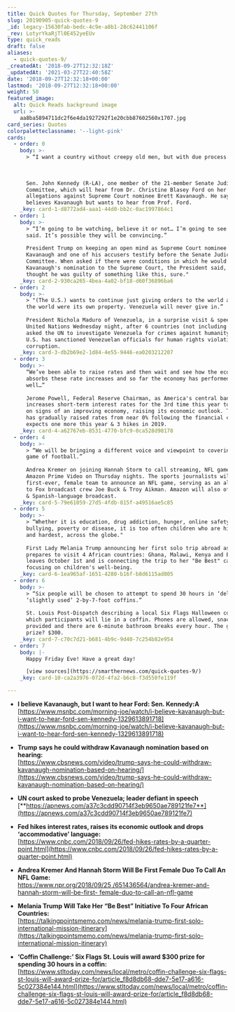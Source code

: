 ```yaml
---
title: Quick Quotes for Thursday, September 27th
slug: 20190905-quick-quotes-9
_id: legacy-15630fab-bedc-4c9e-a8b1-28c62441106f
_rev: LotyrYkaRjTl0E452yeEUv
type: quick_reads
draft: false
aliases:
  - quick-quotes-9/
_createdAt: '2018-09-27T12:32:18Z'
_updatedAt: '2021-03-27T22:40:58Z'
date: '2018-09-27T12:32:18+00:00'
lastmod: '2018-09-27T12:32:18+00:00'
weight: 50
featured_image:
  alt: Quick Reads background image
  url: >-
    aa8ba5894711dc2f6e4da1927292f1e20cbb87602560x1707.jpg
card_series: Quotes
colorpaletteclassname: '--light-pink'
cards:
  - order: 0
    body: >-
      > “I want a country without creepy old men, but with due process.”  
        
        
        
      Sen. John Kennedy (R-LA), one member of the 21-member Senate Judiciary
      Committee, which will hear from Dr. Christine Blasey Ford on her
      allegations against Supreme Court nominee Brett Kavanaugh. He says he
      believes Kavanaugh but wants to hear from Prof. Ford.
    _key: card-1-d8772ad4-aaa1-44d0-bb2c-0ac1997864c1
  - order: 1
    body: >-
      > “I’m going to be watching, believe it or not… I’m going to see what’s
      said. It’s possible they will be convincing.”  
        
      President Trump on keeping an open mind as Supreme Court nominee Brett
      Kavanaugh and one of his accusers testify before the Senate Judiciary
      Committee. When asked if there were conditions in which he would withdraw
      Kavanaugh's nomination to the Supreme Court, the President said, "If I
      thought he was guilty of something like this, sure."
    _key: card-2-930ca265-4bea-4a02-bf18-d60f36896ba6
  - order: 2
    body: >-
      > "(The U.S.) wants to continue just giving orders to the world as though
      the world were its own property. Venezuela will never give in.”  
        
      President Nichola Maduro of Venezuela, in a surprise visit & speech to the
      United Nations Wednesday night, after 6 countries (not including the U.S.)
      asked the UN to investigate Venezuela for crimes against humanity; the
      U.S. has sanctioned Venezuelan officials for human rights violations &
      corruption.
    _key: card-3-db2b69e2-1d84-4e55-9446-ea0203212207
  - order: 3
    body: >-
      “We’ve been able to raise rates and then wait and see how the economy
      absorbs these rate increases and so far the economy has performed very
      well…”  
        
      Jerome Powell, Federal Reserve Chairman, as America's central bank
      increases short-term interest rates for the 3rd time this year to 2-2.25%
      on signs of an improving economy, raising its economic outlook. The Fed
      has gradually raised rates from near 0% following the financial crisis and
      expects one more this year & 3 hikes in 2019.
    _key: card-4-a62767eb-8531-4770-bfc9-0ca528d98178
  - order: 4
    body: >-
      > “We will be bringing a different voice and viewpoint to covering the
      game of football.”  
        
      Andrea Kremer on joining Hannah Storm to call streaming, NFL games for
      Amazon Prime Video on Thursday nights. The sports journalists will be the
      first-ever, female team to announce an NFL game, serving as an alternative
      to Fox broadcast crew Joe Buck & Troy Aikman. Amazon will also offer a UK
      & Spanish-language broadcast.
    _key: card-5-79e61059-27d5-4fdb-815f-a49516ae5c85
  - order: 5
    body: >-
      > “Whether it is education, drug addiction, hunger, online safety or
      bullying, poverty or disease, it is too often children who are hit first,
      and hardest, across the globe."  
        
      First Lady Melania Trump announcing her first solo trip abroad as she
      prepares to visit 4 African countries: Ghana, Malawi, Kenya and Egypt. She
      leaves October 1st and is connecting the trip to her "Be Best" campaign
      focusing on children's well-being.
    _key: card-6-1ea965af-1651-4280-b16f-b8d6115ad805
  - order: 6
    body: >-
      > “Six people will be chosen to attempt to spend 30 hours in ‘deluxe,’
      ‘slightly used’ 2-by-7-foot coffins.”  
        
      St. Louis Post-Dispatch describing a local Six Flags Halloween contest in
      which participants will lie in a coffin. Phones are allowed, snacks are
      provided and there are 6-minute bathroom breaks every hour. The grand
      prize? $300.
    _key: card-7-c70c7d21-b681-4b9c-9d40-7c254b82e954
  - order: 7
    body: |-
      Happy Friday Eve! Have a great day!

      [view sources](https://smarthernews.com/quick-quotes-9/)
    _key: card-10-ca2a3976-072d-4fa2-b6c8-f3d550fe119f

---
```

* **I believe Kavanaugh, but I want to hear Ford: Sen. Kennedy:A**  
[https://www.msnbc.com/morning-joe/watch/i-believe-kavanaugh-but-i-want-to-hear-ford-sen-kennedy-1329613891718](https://www.msnbc.com/morning-joe/watch/i-believe-kavanaugh-but-i-want-to-hear-ford-sen-kennedy-1329613891718)
* **Trump says he could withdraw Kavanaugh nomination based on hearing:**  
[https://www.cbsnews.com/video/trump-says-he-could-withdraw-kavanaugh-nomination-based-on-hearing/](https://www.cbsnews.com/video/trump-says-he-could-withdraw-kavanaugh-nomination-based-on-hearing/)
* **UN court asked to probe Venezuela; leader defiant in speech**  
[**https://apnews.com/a37c3cdd90714f3eb9650ae789121fe7**](https://apnews.com/a37c3cdd90714f3eb9650ae789121fe7)  

* **Fed hikes interest rates, raises its economic outlook and drops ‘accommodative’ language:**  
[https://www.cnbc.com/2018/09/26/fed-hikes-rates-by-a-quarter-point.html](https://www.cnbc.com/2018/09/26/fed-hikes-rates-by-a-quarter-point.html)
* **Andrea Kremer And Hannah Storm Will Be First Female Duo To Call An NFL Game:**  
[https://www.npr.org/2018/09/25 /651436564/andrea-kremer-and- hannah-storm-will-be-first- female-duo-to-call-an-nfl-game](https://www.npr.org/2018/09/25/651436564/andrea-kremer-and-hannah-storm-will-be-first-female-duo-to-call-an-nfl-game)
* **Melania Trump Will Take Her “Be Best” Initiative To Four African Countries:**  
[https://talkingpointsmemo.com/news/melania-trump-first-solo-international-mission-itinerary](https://talkingpointsmemo.com/news/melania-trump-first-solo-international-mission-itinerary)
* **‘Coffin Challenge:’ Six Flags St. Louis will award $300 prize for spending 30 hours in a coffin:**  
[https://www.stltoday.com/news/local/metro/coffin-challenge-six-flags-st-louis-will-award-prize-for/article_f8d8db68-dde7-5e17-a616-5c027384e144.html](https://www.stltoday.com/news/local/metro/coffin-challenge-six-flags-st-louis-will-award-prize-for/article_f8d8db68-dde7-5e17-a616-5c027384e144.html)
